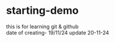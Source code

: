 # starting-demo
this is  for learning git &amp; github
<br>
date of creating- 19/11/24
update 20-11-24
